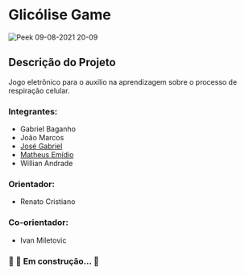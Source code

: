 # Glicólise Game
![Peek 09-08-2021 20-09](https://user-images.githubusercontent.com/62730379/128785497-7a39c497-7472-425c-ba8f-96245a4b3eb7.gif)
## Descrição do Projeto
Jogo eletrônico para o auxilio na aprendizagem sobre o processo de respiração celular.
### Integrantes: 
- Gabriel Baganho
- João Marcos
- [José Gabriel](https://github.com/Jose-gabriel-f)
- [Matheus Emídio](https://github.com/emidiomatheus)
- Willian Andrade 

### Orientador:
- Renato Cristiano
### Co-orientador:
- Ivan Miletovic
### 🚧  🚀 Em construção...  🚧

